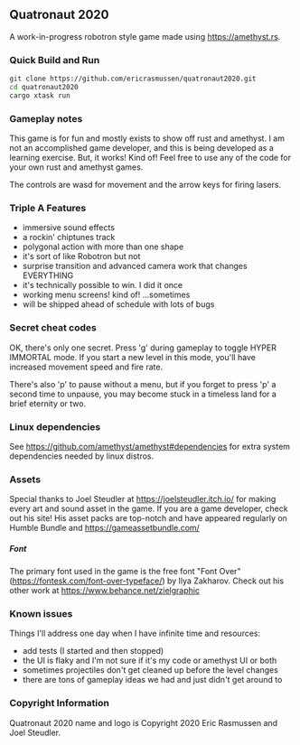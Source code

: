 ## Quatronaut 2020

A work-in-progress robotron style game made using https://amethyst.rs.

### Quick Build and Run

```bash
git clone https://github.com/ericrasmussen/quatronaut2020.git
cd quatronaut2020
cargo xtask run
```

### Gameplay notes

This game is for fun and mostly exists to show off rust and amethyst. I am not an
accomplished game developer, and this is being developed as a learning exercise.
But, it works! Kind of! Feel free to use any of the code for your own rust and amethyst
games.

The controls are wasd for movement and the arrow keys for firing lasers.

### Triple A Features

- immersive sound effects
- a rockin' chiptunes track
- polygonal action with more than one shape
- it's sort of like Robotron but not
- surprise transition and advanced camera work that changes EVERYTHING
- it's technically possible to win. I did it once
- working menu screens! kind of! ...sometimes
- will be shipped ahead of schedule with lots of bugs

### Secret cheat codes

OK, there's only one secret. Press 'g' during gameplay to toggle HYPER IMMORTAL mode.
If you start a new level in this mode, you'll have increased movement speed and fire rate.

There's also 'p' to pause without a menu, but if you forget to press 'p' a second time to
unpause, you may become stuck in a timeless land for a brief eternity or two.

### Linux dependencies

See https://github.com/amethyst/amethyst#dependencies for extra system dependencies needed
by linux distros.

### Assets

Special thanks to Joel Steudler at https://joelsteudler.itch.io/ for making every art and sound asset in the game. If you
are a game developer, check out his site! His asset packs are top-notch and have appeared regularly on
Humble Bundle and https://gameassetbundle.com/


##### Font

The primary font used in the game is the free font "Font Over" (https://fontesk.com/font-over-typeface/) by Ilya Zakharov.
Check out his other work at https://www.behance.net/zielgraphic


### Known issues

Things I'll address one day when I have infinite time and resources:

* add tests (I started and then stopped)
* the UI is flaky and I'm not sure if it's my code or amethyst UI or both
* sometimes projectiles don't get cleaned up before the level changes
* there are tons of gameplay ideas we had and just didn't get around to

### Copyright Information

Quatronaut 2020 name and logo is Copyright 2020 Eric Rasmussen and Joel Steudler.
